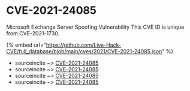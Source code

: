 # CVE-2021-24085

Microsoft Exchange Server Spoofing Vulnerability This CVE ID is unique from CVE-2021-1730.

{% embed url="https://github.com/Live-Hack-CVE/full_database/blob/main/cves/2021/CVE-2021-24085.json" %}


* sourceincite ~> [CVE-2021-24085](https://www.alice-snow.ru/2021/database/cve-2021-24085/cve-2021-24085-sourceincite)
* sourceincite ~> [CVE-2021-24085](https://www.alice-snow.ru/2021/database/cve-2021-24085/cve-2021-24085-sourceincite)
* sourceincite ~> [CVE-2021-24085](https://www.alice-snow.ru/2021/database/cve-2021-24085/cve-2021-24085-sourceincite)
* sourceincite ~> [CVE-2021-24085](https://www.alice-snow.ru/2021/database/cve-2021-24085/cve-2021-24085-sourceincite)
